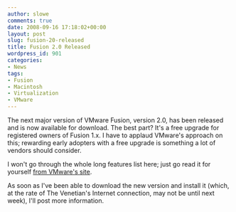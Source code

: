 ```yaml
---
author: slowe
comments: true
date: 2008-09-16 17:18:02+00:00
layout: post
slug: fusion-20-released
title: Fusion 2.0 Released
wordpress_id: 901
categories:
- News
tags:
- Fusion
- Macintosh
- Virtualization
- VMware
---
```


The next major version of VMware Fusion, version 2.0, has been released and is now available for download. The best part? It's a free upgrade for registered owners of Fusion 1.x. I have to applaud VMware's approach on this; rewarding early adopters with a free upgrade is something a lot of vendors should consider.

I won't go through the whole long features list here; just go read it for yourself [from VMware's site](http://www.vmware.com/products/fusion/features.html).

As soon as I've been able to download the new version and install it (which, at the rate of The Venetian's Internet connection, may not be until next week), I'll post more information.
